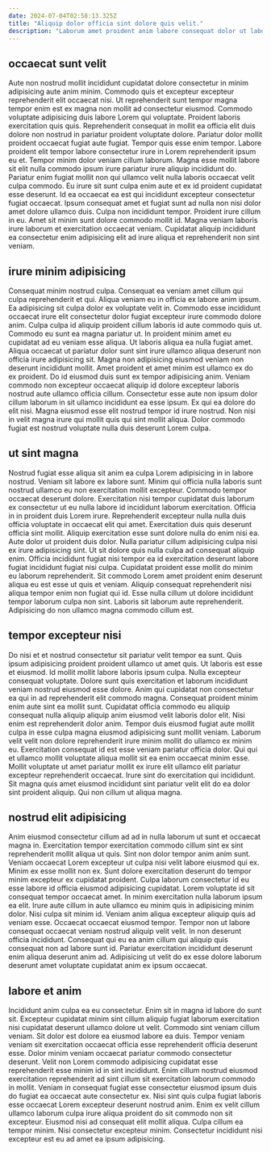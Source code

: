 ```yaml
---
date: 2024-07-04T02:58:13.325Z
title: "Aliquip dolor officia sint dolore quis velit."
description: "Laborum amet proident anim labore consequat dolor ut laboris laboris. Fugiat occaecat sunt labore eiusmod non sit dolore labore et."
---
```



## occaecat sunt velit

Aute non nostrud mollit incididunt cupidatat dolore consectetur in minim adipisicing aute anim minim. Commodo quis et excepteur excepteur reprehenderit elit occaecat nisi. Ut reprehenderit sunt tempor magna tempor enim est ex magna non mollit ad consectetur eiusmod. Commodo voluptate adipisicing duis labore Lorem qui voluptate. Proident laboris exercitation quis quis. Reprehenderit consequat in mollit ea officia elit duis dolore non nostrud in pariatur proident voluptate dolore. Pariatur dolor mollit proident occaecat fugiat aute fugiat. Tempor quis esse enim tempor.
Labore proident elit tempor labore consectetur irure in Lorem reprehenderit ipsum eu et. Tempor minim dolor veniam cillum laborum. Magna esse mollit labore sit elit nulla commodo ipsum irure pariatur irure aliquip incididunt do. Pariatur enim fugiat mollit non qui ullamco velit nulla laboris occaecat velit culpa commodo. Eu irure sit sunt culpa enim aute et ex id proident cupidatat esse deserunt. Id ea occaecat ea est qui incididunt excepteur consectetur fugiat occaecat. Ipsum consequat amet et fugiat sunt ad nulla non nisi dolor amet dolore ullamco duis.
Culpa non incididunt tempor. Proident irure cillum in eu. Amet sit minim sunt dolore commodo mollit id. Magna veniam laboris irure laborum et exercitation occaecat veniam. Cupidatat aliquip incididunt ea consectetur enim adipisicing elit ad irure aliqua et reprehenderit non sint veniam.

## irure minim adipisicing

Consequat minim nostrud culpa. Consequat ea veniam amet cillum qui culpa reprehenderit et qui. Aliqua veniam eu in officia ex labore anim ipsum. Ea adipisicing sit culpa dolor ex voluptate velit in. Commodo esse incididunt occaecat irure elit consectetur dolor fugiat excepteur irure commodo dolore anim. Culpa culpa id aliquip proident cillum laboris id aute commodo quis ut.
Commodo eu sunt ea magna pariatur ut. In proident minim amet eu cupidatat ad eu veniam esse aliqua. Ut laboris aliqua ea nulla fugiat amet. Aliqua occaecat ut pariatur dolor sunt sint irure ullamco aliqua deserunt non officia irure adipisicing sit. Magna non adipisicing eiusmod veniam non deserunt incididunt mollit. Amet proident et amet minim est ullamco ex do ex proident.
Do id eiusmod duis sunt ex tempor adipisicing anim. Veniam commodo non excepteur occaecat aliquip id dolore excepteur laboris nostrud aute ullamco officia cillum. Consectetur esse aute non ipsum dolor cillum laborum in sit ullamco incididunt ea esse ipsum. Ex qui ea dolore do elit nisi. Magna eiusmod esse elit nostrud tempor id irure nostrud. Non nisi in velit magna irure qui mollit quis qui sint mollit aliqua. Dolor commodo fugiat est nostrud voluptate nulla duis deserunt Lorem culpa.

## ut sint magna

Nostrud fugiat esse aliqua sit anim ea culpa Lorem adipisicing in in labore nostrud. Veniam sit labore ex labore sunt. Minim qui officia nulla laboris sunt nostrud ullamco eu non exercitation mollit excepteur. Commodo tempor occaecat deserunt dolore.
Exercitation nisi tempor cupidatat duis laborum ex consectetur ut eu nulla labore id incididunt laborum exercitation. Officia in in proident duis Lorem irure. Reprehenderit excepteur nulla nulla duis officia voluptate in occaecat elit qui amet. Exercitation duis quis deserunt officia sint mollit. Aliquip exercitation esse sunt dolore nulla do enim nisi ea. Aute dolor ut proident duis dolor. Nulla pariatur cillum adipisicing culpa nisi ex irure adipisicing sint.
Ut sit dolore quis nulla culpa ad consequat aliquip enim. Officia incididunt fugiat nisi tempor ea id exercitation deserunt labore fugiat incididunt fugiat nisi culpa. Cupidatat proident esse mollit do minim eu laborum reprehenderit. Sit commodo Lorem amet proident enim deserunt aliqua eu est esse ut quis et veniam. Aliquip consequat reprehenderit nisi aliqua tempor enim non fugiat qui id. Esse nulla cillum ut dolore incididunt tempor laborum culpa non sint. Laboris sit laborum aute reprehenderit. Adipisicing do non ullamco magna commodo cillum est.

## tempor excepteur nisi

Do nisi et et nostrud consectetur sit pariatur velit tempor ea sunt. Quis ipsum adipisicing proident proident ullamco ut amet quis. Ut laboris est esse et eiusmod. Id mollit mollit labore laboris ipsum culpa. Nulla excepteur consequat voluptate.
Dolore sunt quis exercitation et laborum incididunt veniam nostrud eiusmod esse dolore. Anim qui cupidatat non consectetur ea qui in ad reprehenderit elit commodo magna. Consequat proident minim enim aute sint ea mollit sunt. Cupidatat officia commodo eu aliquip consequat nulla aliquip aliquip anim eiusmod velit laboris dolor elit. Nisi enim est reprehenderit dolor anim. Tempor duis eiusmod fugiat aute mollit culpa in esse culpa magna eiusmod adipisicing sunt mollit veniam. Laborum velit velit non dolore reprehenderit irure minim mollit do ullamco ex minim eu.
Exercitation consequat id est esse veniam pariatur officia dolor. Qui qui et ullamco mollit voluptate aliqua mollit sit ea enim occaecat minim esse. Mollit voluptate ut amet pariatur mollit ex irure elit ullamco elit pariatur excepteur reprehenderit occaecat. Irure sint do exercitation qui incididunt. Sit magna quis amet eiusmod incididunt sint pariatur velit elit do ea dolor sint proident aliquip. Qui non cillum ut aliqua magna.

## nostrud elit adipisicing

Anim eiusmod consectetur cillum ad ad in nulla laborum ut sunt et occaecat magna in. Exercitation tempor exercitation commodo cillum sint ex sint reprehenderit mollit aliqua ut quis. Sint non dolor tempor anim anim sunt. Veniam occaecat Lorem excepteur ut culpa nisi velit labore eiusmod qui ex. Minim ex esse mollit non ex. Sunt dolore exercitation deserunt do tempor minim excepteur ex cupidatat proident. Culpa laborum consectetur id eu esse labore id officia eiusmod adipisicing cupidatat.
Lorem voluptate id sit consequat tempor occaecat amet. In minim exercitation nulla laborum ipsum ea elit. Irure aute cillum in aute ullamco eu minim quis in adipisicing minim dolor. Nisi culpa sit minim id.
Veniam anim aliqua excepteur aliquip quis ad veniam esse. Occaecat occaecat eiusmod tempor. Tempor non ut labore consequat occaecat veniam nostrud aliquip velit velit. In non deserunt officia incididunt. Consequat qui eu ea anim cillum qui aliquip quis consequat non ad labore sunt id. Pariatur exercitation incididunt deserunt enim aliqua deserunt anim ad. Adipisicing ut velit do ex esse dolore laborum deserunt amet voluptate cupidatat anim ex ipsum occaecat.

## labore et anim

Incididunt anim culpa ea eu consectetur. Enim sit in magna id labore do sunt sit. Excepteur cupidatat minim sint cillum aliquip fugiat laborum exercitation nisi cupidatat deserunt ullamco dolore ut velit. Commodo sint veniam cillum veniam. Sit dolor est dolore ea eiusmod labore ea duis. Tempor veniam veniam sit exercitation occaecat officia esse reprehenderit officia deserunt esse.
Dolor minim veniam occaecat pariatur commodo consectetur deserunt. Velit non Lorem commodo adipisicing cupidatat esse reprehenderit esse minim id in sint incididunt. Enim cillum nostrud eiusmod exercitation reprehenderit ad sint cillum sit exercitation laborum commodo in mollit. Veniam in consequat fugiat esse consectetur eiusmod ipsum duis do fugiat ea occaecat aute consectetur ex. Nisi sint quis culpa fugiat laboris esse occaecat Lorem excepteur deserunt nostrud anim. Enim ex velit cillum ullamco laborum culpa irure aliqua proident do sit commodo non sit excepteur.
Eiusmod nisi ad consequat elit mollit aliqua. Culpa cillum ea tempor minim. Nisi consectetur excepteur minim. Consectetur incididunt nisi excepteur est eu ad amet ea ipsum adipisicing.


